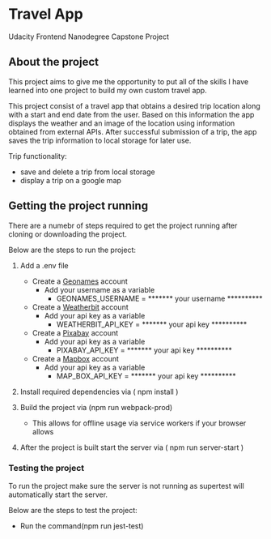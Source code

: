 # Travel App

Udacity Frontend Nanodegree Capstone Project

## About the project

This project aims to give me the opportunity to put all of the skills I have learned into one project to build my own custom travel app.

This project consist of a travel app that obtains a desired trip location along with a start and end date from the user. 
Based on this information the app displays the weather and an image of the location using information obtained from external APIs.
After successful submission of a trip, the app saves the trip information to local storage for later use. 

Trip functionality:
- save and delete a trip from local storage
- display a trip on a google map

## Getting the project running

There are a numebr of steps required to get the project running after cloning or downloading the project.

Below are the steps to run the project:

1. Add a .env file
    - Create a [Geonames](http://www.geonames.org/export/web-services.html) account 
      - Add your username as a variable
        - GEONAMES_USERNAME = ******* your username ********** 
    - Create a [Weatherbit](https://www.weatherbit.io/account/create) account 
      - Add your api key as a variable
        - WEATHERBIT_API_KEY = ******* your api key ********** 
    - Create a [Pixabay](https://pixabay.com/api/docs/)  account
      - Add your api key as a variable
        - PIXABAY_API_KEY = ******* your api key ********** 
    - Create a [Mapbox](https://www.mapbox.com/) account
      - Add your api key as a variable 
        - MAP_BOX_API_KEY  = ******* your api key **********

2. Install required dependencies via ( npm install )

3. Build the project via (npm run webpack-prod)
    - This allows for offline usage via service workers if your browser allows

4. After the project is built start the server via ( npm run server-start )

### Testing the project

To run the project make sure the server is not running as supertest will automatically start the server.

Below are the steps to test the project:
- Run the command(npm run jest-test)
